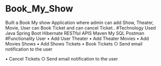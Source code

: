 # Book_My_Show
Built a Book My show Application where admin can add Show, Theater, Movie, User can Book Ticket  and can cancel Ticket..
#Technology Used 
Java
Spring Boot
Hibernate
RESTful APIS
Maven
My SQL
Postman 
#Functionality
User
• Add User
Theater
• Add Theater
Movies
• Add Movies
Shows
• Add Shows
Tickets
• Book Tickets
  ○ Send email notification to the user
  
• Cancel Tickets
  ○ Send email notification to the user
